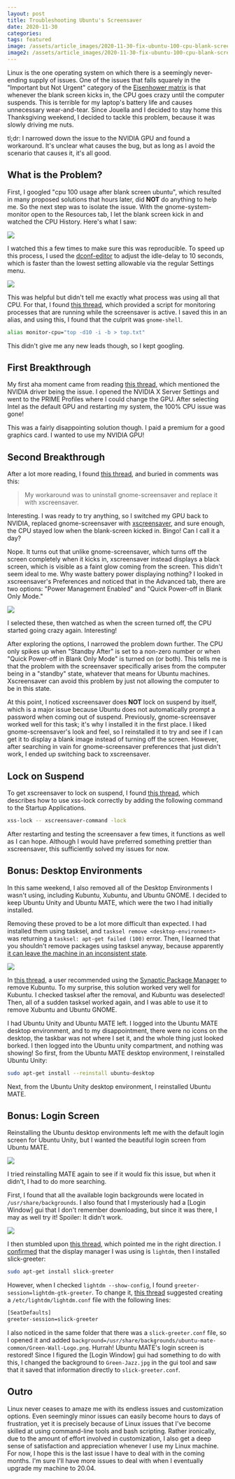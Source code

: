 ```yaml
---
layout: post
title: Troubleshooting Ubuntu's Screensaver
date: 2020-11-30
categories: 
tags: featured
image: /assets/article_images/2020-11-30-fix-ubuntu-100-cpu-blank-screen/screenslaver3.jpg
image2: /assets/article_images/2020-11-30-fix-ubuntu-100-cpu-blank-screen/screenslaver3.jpg
---
```






Linux is the one operating system on which there is a seemingly never-ending supply of issues. One of the issues that falls squarely in the "Important but Not Urgent" category of the [Eisenhower matrix](https://todoist.com/productivity-methods/eisenhower-matrix) is that whenever the blank screen kicks in, the CPU goes crazy until the computer suspends. This is terrible for my laptop's battery life and causes unnecessary wear-and-tear. Since Jouella and I decided to stay home this Thanksgiving weekend, I decided to tackle this problem, because it was slowly driving me nuts.

tl;dr: I narrowed down the issue to the NVIDIA GPU and found a workaround. It's unclear what causes the bug, but as long as I avoid the scenario that causes it, it's all good.



## What is the Problem?

First, I googled "cpu 100 usage after blank screen ubuntu", which resulted in many proposed solutions that hours later, did **NOT** do anything to help me. So the next step was to isolate the issue. With the gnome-system-monitor open to the Resources tab, I let the blank screen kick in and watched the CPU History. Here's what I saw:

![](/assets/article_images/2020-11-30-fix-ubuntu-100-cpu-blank-screen/images/gnome-system-monitor.png)

I watched this a few times to make sure this was reproducible. To speed up this process, I used the [dconf-editor](https://wiki.gnome.org/Apps/DconfEditor) to adjust the idle-delay to 10 seconds, which is faster than the lowest setting allowable via the regular Settings menu.

![](/assets/article_images/2020-11-30-fix-ubuntu-100-cpu-blank-screen/images/dconf-editor.png)

This was helpful but didn't tell me exactly what process was using all that CPU. For that, I found [this thread](https://ubuntuforums.org/showthread.php?p=11936668), which provided a script for monitoring processes that are running while the screensaver is active. I saved this in an alias, and using this, I found that the culprit was `gnome-shell`. 

```bash
alias monitor-cpu="top -d10 -i -b > top.txt"
```

This didn't give me any new leads though, so I kept googling.



## First Breakthrough

My first aha moment came from reading [this thread](https://bugs.launchpad.net/ubuntu/+source/gnome-shell/+bug/1814125), which mentioned the NVIDIA driver being the issue. I opened the NVIDIA X Server Settings and went to the PRIME Profiles where I could change the GPU. After selecting Intel as the default GPU and restarting my system, the 100% CPU issue was gone!

This was a fairly disappointing solution though. I paid a premium for a good graphics card. I wanted to use my NVIDIA GPU!



## Second Breakthrough

After a lot more reading, I found [this thread](https://bugs.launchpad.net/ubuntu/+source/compiz/+bug/969860), and buried in comments was this:

> My workaround was to uninstall gnome-screensaver and replace it with xscreensaver.

Interesting. I was ready to try anything, so I switched my GPU back to NVIDIA, replaced gnome-screensaver with [xscreensaver](https://www.jwz.org/xscreensaver/man2.html), and sure enough, the CPU stayed low when the blank-screen kicked in. Bingo! Can I call it a day?

Nope. It turns out that unlike gnome-screensaver, which turns off the screen completely when it kicks in, xscreensaver instead displays a black screen, which is visible as a faint glow coming from the screen. This didn't seem ideal to me. Why waste battery power displaying nothing? I looked in xscreensaver's Preferences and noticed that in the Advanced tab, there are two options: "Power Management Enabled" and "Quick Power-off in Blank Only Mode."

![](/assets/article_images/2020-11-30-fix-ubuntu-100-cpu-blank-screen/images/xscreensaver.png)

I selected these, then watched as when the screen turned off, the CPU started going crazy again. Interesting!

After exploring the options, I narrowed the problem down further. The CPU only spikes up when "Standby After" is set to a non-zero number or when "Quick Power-off in Blank Only Mode" is turned on (or both). This tells me is that the problem with the screensaver specifically arises from the computer being in a "standby" state, whatever that means for Ubuntu machines. Xscreensaver can avoid this problem by just not allowing the computer to be in this state.

At this point, I noticed xscreensaver does **NOT** lock on suspend by itself, which is a major issue because Ubuntu does not automatically prompt a password when coming out of suspend. Previously, gnome-screensaver worked well for this task; it's why I installed it in the first place. I liked gnome-screensaver's look and feel, so I reinstalled it to try and see if I can get it to display a blank image instead of turning off the screen. However, after searching in vain for gnome-screensaver preferences that just didn't work, I ended up switching back to xscreensaver.



## Lock on Suspend

To get xscreensaver to lock on suspend, I found [this thread](https://ubuntu-mate.community/t/how-to-lock-screen-on-suspend/16836/17), which describes how to use xss-lock correctly by adding the following command to the Startup Applications.

```bash
xss-lock -- xscreensaver-command -lock
```

After restarting and testing the screensaver a few times, it functions as well as I can hope. Although I would have preferred something prettier than xscreensaver, this sufficiently solved my issues for now.



## Bonus: Desktop Environments

In this same weekend, I also removed all of the Desktop Environments I wasn't using, including Kubuntu, Xubuntu, and Ubuntu GNOME. I decided to keep Ubuntu Unity and Ubuntu MATE, which were the two I had initially installed.

Removing these proved to be a lot more difficult than expected. I had installed them using tasksel, and `tasksel remove <desktop-environment>` was returning a `tasksel: apt-get failed (100)` error. Then, I learned that you shouldn't remove packages using tasksel anyway, because apparently [it can leave the machine in an inconsistent state](https://askubuntu.com/questions/11889/sudo-tasksel-remove-lamp-server).

![](/assets/article_images/2020-11-30-fix-ubuntu-100-cpu-blank-screen/images/tasksel.png)

In [this thread](https://askubuntu.com/questions/451620/how-to-completely-remove-kubuntu-desktop-from-ubuntu), a user recommended using the [Synaptic Package Manager](https://help.ubuntu.com/community/SynapticHowto) to remove Kubuntu. To my surprise, this solution worked very well for Kubuntu. I checked tasksel after the removal, and Kubuntu was deselected! Then, all of a sudden tasksel worked again, and I was able to use it to remove Xubuntu and Ubuntu GNOME.

I had Ubuntu Unity and Ubuntu MATE left. I logged into the Ubuntu MATE desktop environment, and to my disappointment, there were no icons on the desktop,  the taskbar was not where I set it, and the whole thing just looked borked. I then logged into the Ubuntu unity compartment, and nothing was showing! So first, from the Ubuntu MATE desktop environment, I reinstalled Ubuntu Unity:

```bash
sudo apt-get install --reinstall ubuntu-desktop
```

Next, from the Ubuntu Unity desktop environment, I reinstalled Ubuntu MATE.



## Bonus: Login Screen

Reinstalling the Ubuntu desktop environments left me with the default login screen for Ubuntu Unity, but I wanted the beautiful login screen from Ubuntu MATE.

![](/assets/article_images/2020-11-30-fix-ubuntu-100-cpu-blank-screen/images/slick-greeter-login-screen.png)

I tried reinstalling MATE again to see if it would fix this issue, but when it didn't, I had to do more searching.

First, I found that all the available login backgrounds were located in `/usr/share/backgrounds`. I also found that I mysteriously had a [Login Window] gui that I don't remember downloading, but since it was there, I may as well try it! Spoiler: It didn't work.

![](/assets/article_images/2020-11-30-fix-ubuntu-100-cpu-blank-screen/images/login-window.png)

I then stumbled upon [this thread](https://ubuntu-mate.community/t/how-to-restore-ubuntu-mate-login-manager/19679), which pointed me in the right direction. I [confirmed](https://harrisonized.github.io/2020/02/02/prepare-laptop-for-ds.html) that the display manager I was using is `lightdm`, then I installed slick-greeter:

```bash
sudo apt-get install slick-greeter
```

However, when I checked `lightdm --show-config`, I found `greeter-session=lightdm-gtk-greeter`. To change it, [this thread](https://askubuntu.com/questions/75755/how-to-change-the-lightdm-theme-greeter) suggested creating a `/etc/lightdm/lightdm.conf` file with the following lines:

```bash
[SeatDefaults]
greeter-session=slick-greeter
```

I also noticed in the same folder that there was a `slick-greeter.conf` file, so I opened it and added `background=/usr/share/backgrounds/ubuntu-mate-common/Green-Wall-Logo.png`. Hurrah! Ubuntu MATE's login screen is restored! Since I figured the [Login Window] gui had something to do with this, I changed the background to `Green-Jazz.jpg` in the gui tool and saw that it saved that information directly to `slick-greeter.conf`.



## Outro

Linux never ceases to amaze me with its endless issues and customization options. Even seemingly minor issues can easily become hours to days of frustration, yet it is precisely because of Linux issues that I've become skilled at using command-line tools and bash scripting. Rather ironically, due to the amount of effort involved in customization, I also get a deep sense of satisfaction and appreciation whenever I use my Linux machine. For now, I hope this is the last issue I have to deal with in the coming months. I'm sure I'll have more issues to deal with when I eventually upgrade my machine to 20.04.

